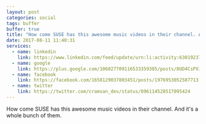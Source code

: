 ```yaml
---
layout: post
categories: social
tags: buffer
buffer: true
title: "How come SUSE has this awesome music videos in their channel. And it's a whole bunch of them."
date: 2017-08-11 11:40:31
services: 
  - name: linkedin
    link: https://www.linkedin.com/feed/update/urn:li:activity:6301923734882254848
  - name: google
    link: https://plus.google.com/106027709116533359385/posts/8UD4CsPXibZ
  - name: facebook
    link: https://facebook.com/1658129037803451/posts/1976953052587713
  - name: twitter
    link: https://twitter.com/cramsan_dev/status/896114528517095424
---
```

How come SUSE has this awesome music videos in their channel. And it&#039;s a whole bunch of them.
